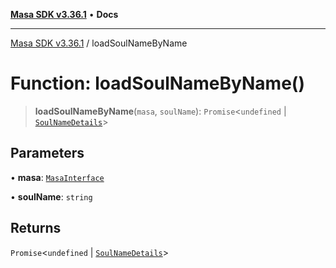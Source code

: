 [**Masa SDK v3.36.1**](../README.md) • **Docs**

***

[Masa SDK v3.36.1](../globals.md) / loadSoulNameByName

# Function: loadSoulNameByName()

> **loadSoulNameByName**(`masa`, `soulName`): `Promise`\<`undefined` \| [`SoulNameDetails`](../interfaces/SoulNameDetails.md)\>

## Parameters

• **masa**: [`MasaInterface`](../interfaces/MasaInterface.md)

• **soulName**: `string`

## Returns

`Promise`\<`undefined` \| [`SoulNameDetails`](../interfaces/SoulNameDetails.md)\>
